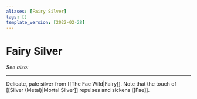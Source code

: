 ```yaml
---
aliases: [Fairy Silver]
tags: []
template_version: [2022-02-28]
---
```

# Fairy Silver
*See also:* 
___
Delicate, pale silver from [[The Fae Wild|Fairy]]. Note that the touch of [[Silver (Metal)|Mortal Silver]] repulses and sickens [[Fae]]. 